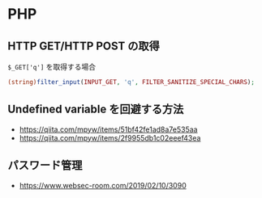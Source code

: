 # PHP

## HTTP GET/HTTP POST の取得

`$_GET['q']` を取得する場合

```php
(string)filter_input(INPUT_GET, 'q', FILTER_SANITIZE_SPECIAL_CHARS);
```

## Undefined variable を回避する方法

- <https://qiita.com/mpyw/items/51bf42fe1ad8a7e535aa>
- <https://qiita.com/mpyw/items/2f9955db1c02eeef43ea>

## パスワード管理

- <https://www.websec-room.com/2019/02/10/3090>